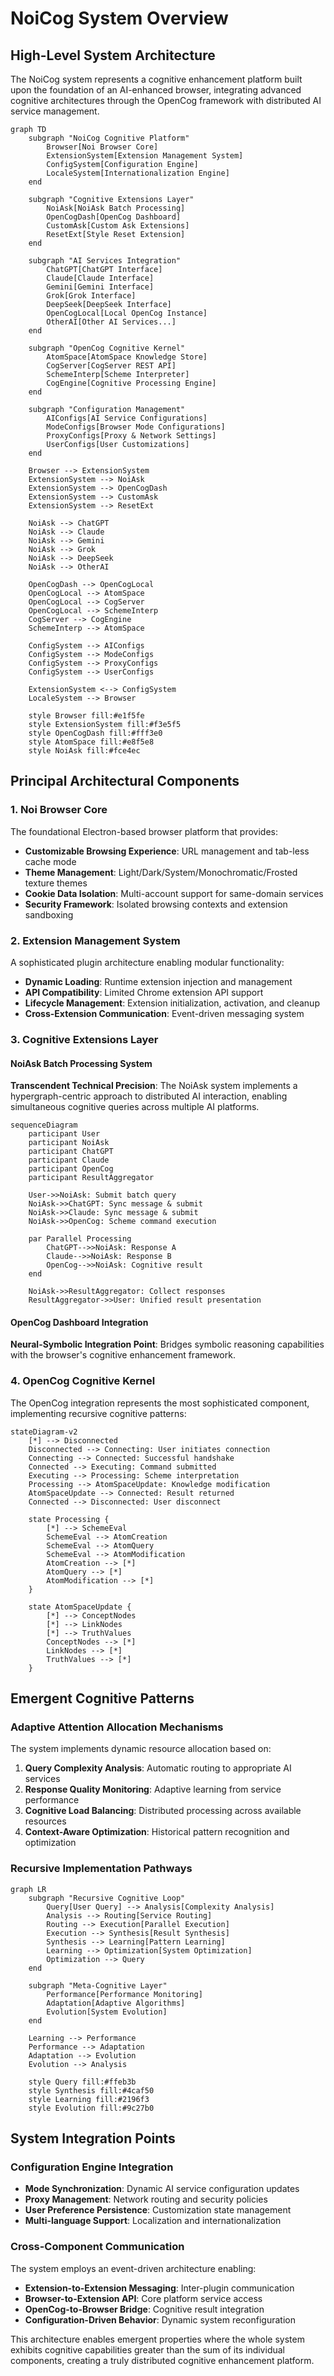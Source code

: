 # NoiCog System Overview

## High-Level System Architecture

The NoiCog system represents a cognitive enhancement platform built upon the foundation of an AI-enhanced browser, integrating advanced cognitive architectures through the OpenCog framework with distributed AI service management.

```mermaid
graph TD
    subgraph "NoiCog Cognitive Platform"
        Browser[Noi Browser Core]
        ExtensionSystem[Extension Management System]
        ConfigSystem[Configuration Engine]
        LocaleSystem[Internationalization Engine]
    end
    
    subgraph "Cognitive Extensions Layer"
        NoiAsk[NoiAsk Batch Processing]
        OpenCogDash[OpenCog Dashboard]
        CustomAsk[Custom Ask Extensions]
        ResetExt[Style Reset Extension]
    end
    
    subgraph "AI Services Integration"
        ChatGPT[ChatGPT Interface]
        Claude[Claude Interface]
        Gemini[Gemini Interface]
        Grok[Grok Interface]
        DeepSeek[DeepSeek Interface]
        OpenCogLocal[Local OpenCog Instance]
        OtherAI[Other AI Services...]
    end
    
    subgraph "OpenCog Cognitive Kernel"
        AtomSpace[AtomSpace Knowledge Store]
        CogServer[CogServer REST API]
        SchemeInterp[Scheme Interpreter]
        CogEngine[Cognitive Processing Engine]
    end
    
    subgraph "Configuration Management"
        AIConfigs[AI Service Configurations]
        ModeConfigs[Browser Mode Configurations]
        ProxyConfigs[Proxy & Network Settings]
        UserConfigs[User Customizations]
    end
    
    Browser --> ExtensionSystem
    ExtensionSystem --> NoiAsk
    ExtensionSystem --> OpenCogDash
    ExtensionSystem --> CustomAsk
    ExtensionSystem --> ResetExt
    
    NoiAsk --> ChatGPT
    NoiAsk --> Claude
    NoiAsk --> Gemini
    NoiAsk --> Grok
    NoiAsk --> DeepSeek
    NoiAsk --> OtherAI
    
    OpenCogDash --> OpenCogLocal
    OpenCogLocal --> AtomSpace
    OpenCogLocal --> CogServer
    OpenCogLocal --> SchemeInterp
    CogServer --> CogEngine
    SchemeInterp --> AtomSpace
    
    ConfigSystem --> AIConfigs
    ConfigSystem --> ModeConfigs
    ConfigSystem --> ProxyConfigs
    ConfigSystem --> UserConfigs
    
    ExtensionSystem <--> ConfigSystem
    LocaleSystem --> Browser
    
    style Browser fill:#e1f5fe
    style ExtensionSystem fill:#f3e5f5
    style OpenCogDash fill:#fff3e0
    style AtomSpace fill:#e8f5e8
    style NoiAsk fill:#fce4ec
```

## Principal Architectural Components

### 1. **Noi Browser Core**
The foundational Electron-based browser platform that provides:
- **Customizable Browsing Experience**: URL management and tab-less cache mode
- **Theme Management**: Light/Dark/System/Monochromatic/Frosted texture themes
- **Cookie Data Isolation**: Multi-account support for same-domain services
- **Security Framework**: Isolated browsing contexts and extension sandboxing

### 2. **Extension Management System**
A sophisticated plugin architecture enabling modular functionality:
- **Dynamic Loading**: Runtime extension injection and management
- **API Compatibility**: Limited Chrome extension API support
- **Lifecycle Management**: Extension initialization, activation, and cleanup
- **Cross-Extension Communication**: Event-driven messaging system

### 3. **Cognitive Extensions Layer**

#### NoiAsk Batch Processing System
**Transcendent Technical Precision**: The NoiAsk system implements a hypergraph-centric approach to distributed AI interaction, enabling simultaneous cognitive queries across multiple AI platforms.

```mermaid
sequenceDiagram
    participant User
    participant NoiAsk
    participant ChatGPT
    participant Claude
    participant OpenCog
    participant ResultAggregator
    
    User->>NoiAsk: Submit batch query
    NoiAsk->>ChatGPT: Sync message & submit
    NoiAsk->>Claude: Sync message & submit  
    NoiAsk->>OpenCog: Scheme command execution
    
    par Parallel Processing
        ChatGPT-->>NoiAsk: Response A
        Claude-->>NoiAsk: Response B
        OpenCog-->>NoiAsk: Cognitive result
    end
    
    NoiAsk->>ResultAggregator: Collect responses
    ResultAggregator->>User: Unified result presentation
```

#### OpenCog Dashboard Integration
**Neural-Symbolic Integration Point**: Bridges symbolic reasoning capabilities with the browser's cognitive enhancement framework.

### 4. **OpenCog Cognitive Kernel**

The OpenCog integration represents the most sophisticated component, implementing recursive cognitive patterns:

```mermaid
stateDiagram-v2
    [*] --> Disconnected
    Disconnected --> Connecting: User initiates connection
    Connecting --> Connected: Successful handshake
    Connected --> Executing: Command submitted
    Executing --> Processing: Scheme interpretation
    Processing --> AtomSpaceUpdate: Knowledge modification
    AtomSpaceUpdate --> Connected: Result returned
    Connected --> Disconnected: User disconnect
    
    state Processing {
        [*] --> SchemeEval
        SchemeEval --> AtomCreation
        SchemeEval --> AtomQuery  
        SchemeEval --> AtomModification
        AtomCreation --> [*]
        AtomQuery --> [*]
        AtomModification --> [*]
    }
    
    state AtomSpaceUpdate {
        [*] --> ConceptNodes
        [*] --> LinkNodes
        [*] --> TruthValues
        ConceptNodes --> [*]
        LinkNodes --> [*] 
        TruthValues --> [*]
    }
```

## Emergent Cognitive Patterns

### **Adaptive Attention Allocation Mechanisms**

The system implements dynamic resource allocation based on:
1. **Query Complexity Analysis**: Automatic routing to appropriate AI services
2. **Response Quality Monitoring**: Adaptive learning from service performance
3. **Cognitive Load Balancing**: Distributed processing across available resources
4. **Context-Aware Optimization**: Historical pattern recognition and optimization

### **Recursive Implementation Pathways**

```mermaid
graph LR
    subgraph "Recursive Cognitive Loop"
        Query[User Query] --> Analysis[Complexity Analysis]
        Analysis --> Routing[Service Routing]
        Routing --> Execution[Parallel Execution]
        Execution --> Synthesis[Result Synthesis]
        Synthesis --> Learning[Pattern Learning]
        Learning --> Optimization[System Optimization]
        Optimization --> Query
    end
    
    subgraph "Meta-Cognitive Layer"
        Performance[Performance Monitoring]
        Adaptation[Adaptive Algorithms]
        Evolution[System Evolution]
    end
    
    Learning --> Performance
    Performance --> Adaptation
    Adaptation --> Evolution
    Evolution --> Analysis
    
    style Query fill:#ffeb3b
    style Synthesis fill:#4caf50
    style Learning fill:#2196f3
    style Evolution fill:#9c27b0
```

## System Integration Points

### **Configuration Engine Integration**
- **Mode Synchronization**: Dynamic AI service configuration updates
- **Proxy Management**: Network routing and security policies  
- **User Preference Persistence**: Customization state management
- **Multi-language Support**: Localization and internationalization

### **Cross-Component Communication**
The system employs an event-driven architecture enabling:
- **Extension-to-Extension Messaging**: Inter-plugin communication
- **Browser-to-Extension API**: Core platform service access
- **OpenCog-to-Browser Bridge**: Cognitive result integration
- **Configuration-Driven Behavior**: Dynamic system reconfiguration

This architecture enables emergent properties where the whole system exhibits cognitive capabilities greater than the sum of its individual components, creating a truly distributed cognitive enhancement platform.